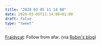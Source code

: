 ```yaml
---
title: "2020 03 05 11 14 08"
date: 2020-03-05T11:14:08+01:00
draft: false
type: "tweet"
---
```

[Fraidycat](https://fraidyc.at/): Follow from afar. (via [Robin's blog](https://www.robinsloan.com/notes/master-tapes/))
